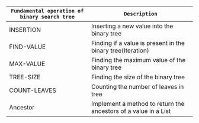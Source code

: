 <div align="center">
  
| `Fundamental operation of binary search tree` | `Description` |
| --------------------------------------------- | ------------- |
|  INSERTION | Inserting a new value into the binary tree |
|  FIND-VALUE | Finding if a value is present in the binary tree(Iteration) |
|  MAX-VALUE | Finding the maximum value of the binary tree |
|  TREE-SIZE | Finding the size of the binary tree |
|  COUNT-LEAVES | Counting the number of leaves in tree |
|  Ancestor | Implement a method to return the ancestors of a value in a List<Integer> |

</div>
